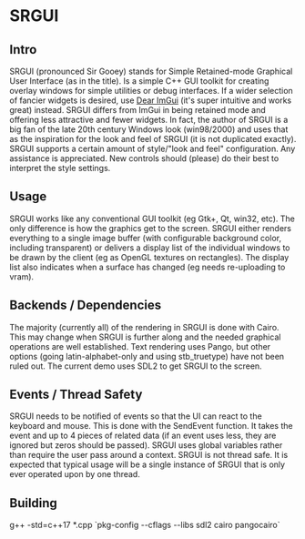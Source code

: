# SRGUI
## Intro

SRGUI (pronounced Sir Gooey) stands for Simple Retained-mode Graphical User Interface (as in the title). Is a simple C++ GUI toolkit for creating overlay windows for simple utilities or debug interfaces. If a wider selection of fancier widgets is desired, use [Dear ImGui](https://github.com/ocornut/imgui) (it's super intuitive and works great) instead. SRGUI differs from ImGui in being retained mode and offering less attractive and fewer widgets. In fact, the author of SRGUI is a big fan of the late 20th century Windows look (win98/2000) and uses that as the inspiration for the look and feel of SRGUI (it is not duplicated exactly). SRGUI supports a certain amount of style/"look and feel" configuration. Any assistance is appreciated. New controls should (please) do their best to interpret the style settings.

## Usage

SRGUI works like any conventional GUI toolkit (eg Gtk+, Qt, win32, etc). The only difference is how the graphics get to the screen. SRGUI either renders everything to a single image buffer (with configurable background color, including transparent) or delivers a display list of the individual windows to be drawn by the client (eg as OpenGL textures on rectangles). The display list also indicates when a surface has changed (eg needs re-uploading to vram).

## Backends / Dependencies

The majority (currently all) of the rendering in SRGUI is done with Cairo. This may change when SRGUI is further along and the needed graphical operations are well established. Text rendering uses Pango, but other options (going latin-alphabet-only and using stb_truetype) have not been ruled out.
The current demo uses SDL2 to get SRGUI to the screen.

## Events / Thread Safety

SRGUI needs to be notified of events so that the UI can react to the keyboard and mouse. This is done with the SendEvent function. It takes the event and up to 4 pieces of related data (if an event uses less, they are ignored but zeros should be passed). SRGUI uses global variables rather than require the user pass around a context. SRGUI is not thread safe. It is expected that typical usage will be a single instance of SRGUI that is only ever operated upon by one thread. 

## Building

g++ -std=c++17 *.cpp \`pkg-config --cflags --libs sdl2 cairo pangocairo\`
